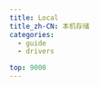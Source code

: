 ```yaml
---
title: Local
title_zh-CN: 本机存储
categories:
  - guide
  - drivers

top: 9000
---
```


<WorkInProgress />
